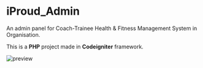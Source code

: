 # iProud_Admin
An admin panel for Coach-Trainee Health &amp; Fitness Management System in Organisation.

This is a **PHP** project made in **Codeigniter** framework.

<img src="https://raw.githubusercontent.com/Subhom1/mygitsrc/master/src/gif/iProud_Admin_Preview.gif" alt="preview">
